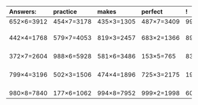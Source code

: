 | Answers: | practice | makes | perfect | ! |
| :--- | :--- | :--- | :--- | :--- |
| 652×6=3912 | 454×7=3178 | 435×3=1305 | 487×7=3409 | 990×6=5940 | 
|   |   |   |   |   | 
|   |   |   |   |   | 
|   |   |   |   |   | 
| 442×4=1768 | 579×7=4053 | 819×3=2457 | 683×2=1366 | 892×5=4460 | 
|   |   |   |   |   | 
|   |   |   |   |   | 
|   |   |   |   |   | 
|   |   |   |   |   | 
| 372×7=2604 | 988×6=5928 | 581×6=3486 | 153×5=765 | 837×4=3348 | 
|   |   |   |   |   | 
|   |   |   |   |   | 
|   |   |   |   |   | 
|   |   |   |   |   | 
| 799×4=3196 | 502×3=1506 | 474×4=1896 | 725×3=2175 | 198×6=1188 | 
|   |   |   |   |   | 
|   |   |   |   |   | 
|   |   |   |   |   | 
|   |   |   |   |   | 
| 980×8=7840 | 177×6=1062 | 994×8=7952 | 999×2=1998 | 605×7=4235 | 
